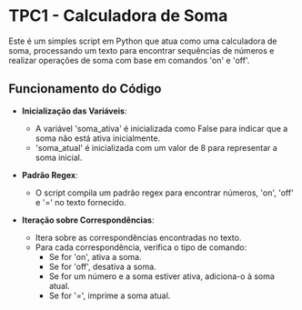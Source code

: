 # TPC1 - Calculadora de Soma

Este é um simples script em Python que atua como uma calculadora de soma, processando um texto para encontrar sequências de números e realizar operações de soma com base em comandos 'on' e 'off'.

## Funcionamento do Código

- **Inicialização das Variáveis**: 
  - A variável 'soma_ativa' é inicializada como False para indicar que a soma não está ativa inicialmente.
  - 'soma_atual' é inicializada com um valor de 8 para representar a soma inicial.

- **Padrão Regex**:
  - O script compila um padrão regex para encontrar números, 'on', 'off' e '=' no texto fornecido.

- **Iteração sobre Correspondências**:
  - Itera sobre as correspondências encontradas no texto.
  - Para cada correspondência, verifica o tipo de comando:
    - Se for 'on', ativa a soma.
    - Se for 'off', desativa a soma.
    - Se for um número e a soma estiver ativa, adiciona-o à soma atual.
    - Se for '=', imprime a soma atual.
